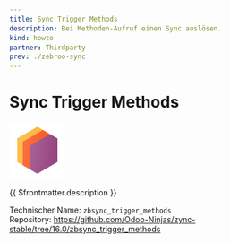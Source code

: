 ```yaml
---
title: Sync Trigger Methods
description: Bei Methoden-Aufruf einen Sync auslösen.
kind: howto
partner: Thirdparty
prev: ./zebroo-sync
---
```


# Sync Trigger Methods

![icons_odoo_thirdparty](attachments/icons_odoo_thirdparty.png)

{{ $frontmatter.description }}

Technischer Name: `zbsync_trigger_methods`\
Repository: <https://github.com/Odoo-Ninjas/zync-stable/tree/16.0/zbsync_trigger_methods>
